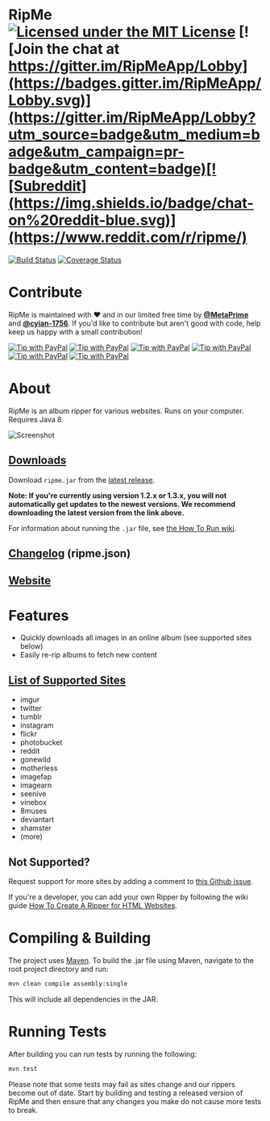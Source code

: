 # RipMe [![Licensed under the MIT License](https://img.shields.io/badge/License-MIT-blue.svg)](https://github.com/RipMeApp/ripme/blob/master/LICENSE.txt) [![Join the chat at https://gitter.im/RipMeApp/Lobby](https://badges.gitter.im/RipMeApp/Lobby.svg)](https://gitter.im/RipMeApp/Lobby?utm_source=badge&utm_medium=badge&utm_campaign=pr-badge&utm_content=badge)[![Subreddit](https://img.shields.io/badge/chat-on%20reddit-blue.svg)](https://www.reddit.com/r/ripme/)

[![Build Status](https://travis-ci.org/RipMeApp/ripme.svg?branch=master)](https://travis-ci.org/RipMeApp/ripme)
[![Coverage Status](https://coveralls.io/repos/github/RipMeApp/ripme/badge.svg?branch=master)](https://coveralls.io/github/RipMeApp/ripme?branch=master)

# Contribute

RipMe is maintained with ♥️ and in our limited free time by **[@MetaPrime](https://github.com/metaprime)** and **[@cyian-1756](https://github.com/cyian-1756)**. If you'd like to contribute but aren't good with code, help keep us happy with a small contribution!

[![Tip with PayPal](https://img.shields.io/badge/PayPal-Buy_us...-lightgrey.svg)](https://www.paypal.me/ripmeapp)
[![Tip with PayPal](https://img.shields.io/badge/coffee-%245-green.svg)](https://www.paypal.com/paypalme/ripmeapp/send?amount=5.00&currencyCode=USD&locale.x=en_US&country.x=US)
[![Tip with PayPal](https://img.shields.io/badge/beer-%2410-yellow.svg)](https://www.paypal.com/paypalme/ripmeapp/send?amount=10.00&currencyCode=USD&locale.x=en_US&country.x=US)
[![Tip with PayPal](https://img.shields.io/badge/lunch-%2420-orange.svg)](https://www.paypal.com/paypalme/ripmeapp/send?amount=20.00&currencyCode=USD&locale.x=en_US&country.x=US)
[![Tip with PayPal](https://img.shields.io/badge/dinner-%2450-red.svg)](https://www.paypal.com/paypalme/ripmeapp/send?amount=50.00&currencyCode=USD&locale.x=en_US&country.x=US)
[![Tip with PayPal](https://img.shields.io/badge/custom_amount-...-lightgrey.svg)](https://www.paypal.me/ripmeapp)

# About

RipMe is an album ripper for various websites. Runs on your computer. Requires Java 8.

![Screenshot](http://i.imgur.com/kWzhsIu.png)

## [Downloads](https://github.com/ripmeapp/ripme/releases)

Download `ripme.jar` from the [latest release](https://github.com/ripmeapp/ripme/releases).

**Note: If you're currently using version 1.2.x or 1.3.x, you will not automatically get updates to the newest versions. We recommend downloading the latest version from the link above.**

For information about running the `.jar` file, see [the How To Run wiki](https://github.com/ripmeapp/ripme/wiki/How-To-Run-RipMe).

## [Changelog](https://github.com/ripmeapp/ripme/blob/master/ripme.json) (ripme.json)

## [Website](http://rip.rarchives.com/)

# Features

* Quickly downloads all images in an online album (see supported sites below)
* Easily re-rip albums to fetch new content

## [List of Supported Sites](https://github.com/ripmeapp/ripme/wiki/Supported-Sites)

* imgur
* twitter
* tumblr
* instagram
* flickr
* photobucket
* reddit
* gonewild
* motherless
* imagefap
* imagearn
* seenive
* vinebox
* 8muses
* deviantart
* xhamster
* (more)

## Not Supported?

Request support for more sites by adding a comment to [this Github issue](https://github.com/RipMeApp/ripme/issues/38).

If you're a developer, you can add your own Ripper by following the wiki guide
[How To Create A Ripper for HTML Websites](https://github.com/ripmeapp/ripme/wiki/How-To-Create-A-Ripper-for-HTML-websites).

# Compiling & Building

The project uses [Maven](http://maven.apache.org/).
To build the .jar file using Maven, navigate to the root project directory and run:

```bash
mvn clean compile assembly:single
```

This will include all dependencies in the JAR.

# Running Tests

After building you can run tests by running the following:

```bash
mvn test
```

Please note that some tests may fail as sites change and our rippers become out of date.
Start by building and testing a released version of RipMe
and then ensure that any changes you make do not cause more tests to break.
